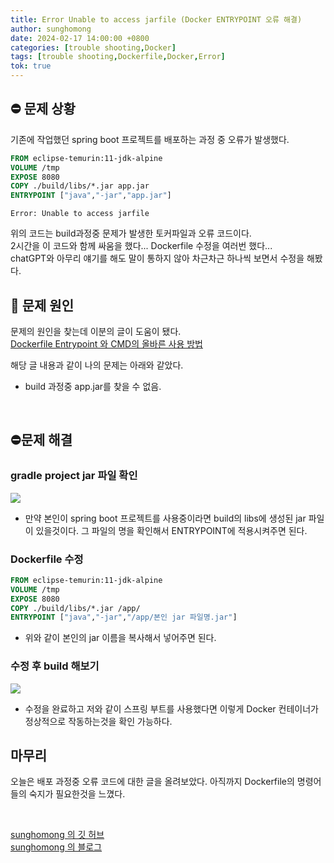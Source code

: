 ```yaml
---
title: Error Unable to access jarfile (Docker ENTRYPOINT 오류 해결)
author: sunghomong
date: 2024-02-17 14:00:00 +0800
categories: [trouble shooting,Docker]
tags: [trouble shooting,Dockerfile,Docker,Error]
tok: true
---
```

## ⛔ 문제 상황

기존에 작업했던 spring boot 프로젝트를 배포하는 과정 중 오류가 발생했다.

```Dockerfile
FROM eclipse-temurin:11-jdk-alpine
VOLUME /tmp
EXPOSE 8080
COPY ./build/libs/*.jar app.jar
ENTRYPOINT ["java","-jar","app.jar"]
```

```shell
Error: Unable to access jarfile
```

위의 코드는 build과정중 문제가 발생한 토커파일과 오류 코드이다.<br>
2시간을 이 코드와 함께 싸움을 했다... Dockerfile 수정을 여러번 했다...<br>
chatGPT와 아무리 얘기를 해도 말이 통하지 않아 차근차근 하나씩 보면서 수정을 해봤다.<br>

## 🧐 문제 원인

문제의 원인을 찾는데 이분의 글이 도움이 됐다. <br>
[Dockerfile Entrypoint 와 CMD의 올바른 사용 방법](https://bluese05.tistory.com/77)

해당 글 내용과 같이 나의 문제는 아래와 같았다.

- build 과정중 app.jar를 찾을 수 없음.

<br>

## ⛔문제 해결

### gradle project jar 파일 확인

<img src="https://i.ibb.co/GVx1gR4/2024-02-17-173212.png">

- 만약 본인이 spring boot 프로젝트를 사용중이라면 build의 libs에 생성된 jar 파일이 있을것이다. 그 파일의 명을 확인해서 ENTRYPOINT에 적용시켜주면 된다.

### Dockerfile 수정

```Dockerfile
FROM eclipse-temurin:11-jdk-alpine
VOLUME /tmp
EXPOSE 8080
COPY ./build/libs/*.jar /app/
ENTRYPOINT ["java","-jar","/app/본인 jar 파일명.jar"]
```

- 위와 같이 본인의 jar 이름을 복사해서 넣어주면 된다.

### 수정 후 build 해보기

<img src="https://i.ibb.co/9HMHKR1/2024-02-17-173647.png">

- 수정을 완료하고 저와 같이 스프링 부트를 사용했다면 이렇게 Docker 컨테이너가 정상적으로 작동하는것을 확인 가능하다.


## 마무리

오늘은 배포 과정중 오류 코드에 대한 글을 올려보았다. 아직까지 Dockerfile의 명령어들의 숙지가 필요한것을 느꼈다.

<br>

[sunghomong 의 깃 허브](https://github.com/sunghomong) <br>
[sunghomong 의 블로그](https://sunghomong.github.io/)